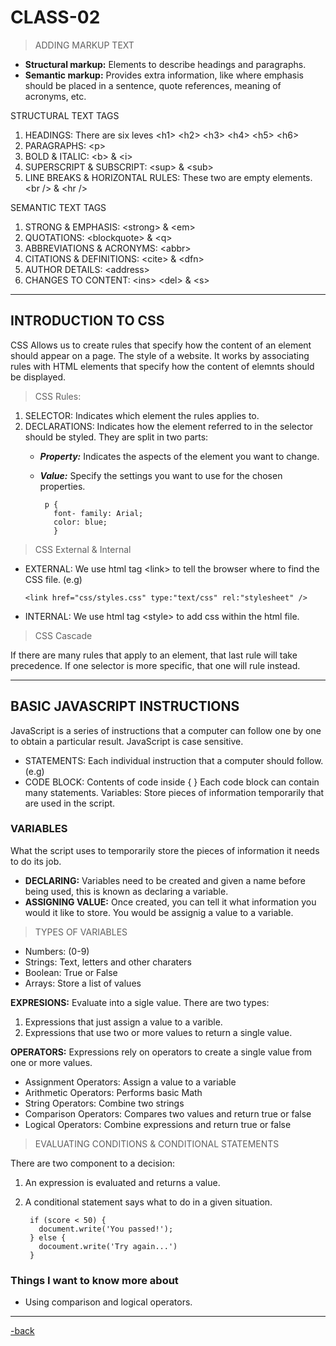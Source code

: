 # CLASS-02

>ADDING MARKUP TEXT

* **Structural markup:** Elements to describe headings and paragraphs.
* **Semantic markup:** Provides extra information, like where emphasis should be placed in a sentence, quote references, meaning of acronyms, etc.

STRUCTURAL TEXT TAGS

1. HEADINGS: There are six leves \<h1> \<h2> \<h3> \<h4> \<h5> \<h6>
2. PARAGRAPHS: \<p>
3. BOLD & ITALIC: \<b> & \<i>
4. SUPERSCRIPT & SUBSCRIPT: \<sup> & \<sub>
5. LINE BREAKS & HORIZONTAL RULES: These two are empty elements. \<br /> & \<hr />

SEMANTIC TEXT TAGS

1. STRONG & EMPHASIS: \<strong> & \<em>
2. QUOTATIONS: \<blockquote> & \<q>
3. ABBREVIATIONS & ACRONYMS: \<abbr>
4. CITATIONS & DEFINITIONS: \<cite> & \<dfn>
5. AUTHOR DETAILS: \<address>
6. CHANGES TO CONTENT: \<ins> \<del> & \<s>

---

## INTRODUCTION TO CSS

CSS Allows us to create rules that specify how the content of an element should appear on a page. The style of a website. It works by associating rules with HTML elements that specify how the content of elemnts should be displayed.

>CSS Rules:

1. SELECTOR: Indicates which element the rules applies to.
2. DECLARATIONS: Indicates how the element referred to in the selector should be styled. They are split in two parts:
   * ***Property:*** Indicates the aspects of the element you want to change.
   * ***Value:*** Specify the settings you want to use for the chosen properties.

          p {
            font- family: Arial;
            color: blue;
            }

> CSS External & Internal

* EXTERNAL: We use html tag \<link> to tell the browser where to find the CSS file. (e.g)

      <link href="css/styles.css" type:"text/css" rel:"stylesheet" />

* INTERNAL: We use html tag \<style> to add css within the html file.

> CSS Cascade

If there are many rules that apply to an element, that last rule will take precedence. If one selector is more specific, that one will rule instead.

---

## BASIC JAVASCRIPT INSTRUCTIONS

JavaScript is a series of instructions that a computer can follow one by one to obtain a particular result. JavaScript is case sensitive.

* STATEMENTS: Each individual instruction that a computer should follow. (e.g)
* CODE BLOCK: Contents of code inside { } Each code block can contain many statements.
Variables: Store pieces of information temporarily that are used in the script.

### VARIABLES

What the script uses to temporarily store the pieces of information it needs to do its job.

* **DECLARING:** Variables need to be created and given a name before being used, this is known as declaring a variable.
* **ASSIGNING VALUE:** Once created, you can tell it what information you would it like to store. You would be assignig a value to a variable.

>TYPES OF VARIABLES

* Numbers: (0-9)
* Strings: Text, letters and other charaters
* Boolean: True or False
* Arrays: Store a list of values

**EXPRESIONS:** Evaluate into a sigle value. There are two types:

1. Expressions that just assign a value to a varible.
2. Expressions that use two or more values to return a single value.

**OPERATORS:** Expressions rely on operators to create a single value from one or more values.

* Assignment Operators: Assign a value to a variable
* Arithmetic Operators: Performs basic Math
* String Operators: Combine two strings
* Comparison Operators: Compares two values and return true or false
* Logical Operators: Combine expressions and return true or false

>EVALUATING CONDITIONS & CONDITIONAL STATEMENTS

There are two component to a decision:

1. An expression is evaluated and returns a value.
2. A conditional statement says what to do in a given situation.

        if (score < 50) {
          document.write('You passed!');
        } else {
          docoument.write('Try again...')
        }

### Things I want to know more about

* Using comparison and logical operators.

---

[-back](https://alexriverau.github.io/reading-notes/)